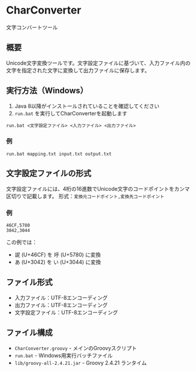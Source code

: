 # CharConverter
文字コンバートツール

## 概要

Unicode文字変換ツールです。文字設定ファイルに基づいて、入力ファイル内の文字を指定された文字に変換して出力ファイルに保存します。

## 実行方法（Windows）

1. Java 8以降がインストールされていることを確認してください
2. `run.bat` を実行してCharConverterを起動します

```
run.bat <文字設定ファイル> <入力ファイル> <出力ファイル>
```

### 例
```
run.bat mapping.txt input.txt output.txt
```

## 文字設定ファイルの形式

文字設定ファイルには、4桁の16進数でUnicode文字のコードポイントをカンマ区切りで記載します。
形式：`変換元コードポイント,変換先コードポイント`

### 例
```
46CF,5780
3042,3044
```

この例では：
- 䛏 (U+46CF) を 垀 (U+5780) に変換
- あ (U+3042) を い (U+3044) に変換

## ファイル形式

- 入力ファイル：UTF-8エンコーディング
- 出力ファイル：UTF-8エンコーディング
- 文字設定ファイル：UTF-8エンコーディング

## ファイル構成

- `CharConverter.groovy` - メインのGroovyスクリプト
- `run.bat` - Windows用実行バッチファイル  
- `lib/groovy-all-2.4.21.jar` - Groovy 2.4.21 ランタイム
